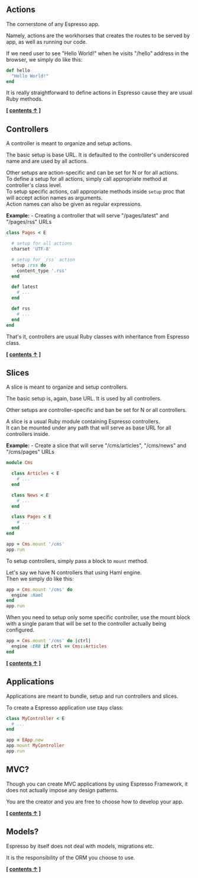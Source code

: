 ## Actions

The cornerstone of any Espresso app.

Namely, actions are the workhorses that creates the routes to be served by app, as well as running our code.

If we need user to see "Hello World!" when he visits "/hello" address in the browser, we simply do like this:

```ruby
def hello
  "Hello World!"
end
```

It is really straightforward to define actions in Espresso cause they are usual Ruby methods.


**[ [contents &uarr;](https://github.com/espresso/espresso#tutorial) ]**


## Controllers


A controller is meant to organize and setup actions.

The basic setup is base URL. It is defaulted to the controller's underscored name and are used by all actions.

Other setups are action-specific and can be set for N or for all actions.<br/>
To define a setup for all actions, simply call appropriate method at controller's class level.<br/>
To setup specific actions, call appropriate methods inside `setup` proc that will accept action names as arguments.<br/>
Action names can also be given as regular expressions.

**Example:** - Creating a controller that will serve "/pages/latest" and "/pages/rss" URLs

```ruby
class Pages < E

  # setup for all actions
  charset 'UTF-8'

  # setup for `rss` action
  setup :rss do
    content_type '.rss'
  end

  def latest
    # ...
  end

  def rss
    # ...
  end
end
```

That's it, controllers are usual Ruby classes with inheritance from Espresso class.

**[ [contents &uarr;](https://github.com/espresso/espresso#tutorial) ]**


## Slices


A slice is meant to organize and setup controllers.

The basic setup is, again, base URL. It is used by all controllers.

Other setups are controller-specific and ban be set for N or all controllers.

A slice is a usual Ruby module containing Espresso controllers.<br/>
It can be mounted under any path that will serve as base URL for all controllers inside.

**Example:** - Create a slice that will serve "/cms/articles", "/cms/news" and "/cms/pages" URLs

```ruby
module Cms

  class Articles < E
    # ...
  end

  class News < E
    # ...
  end

  class Pages < E
    # ...
  end
end

app = Cms.mount '/cms'
app.run
```

To setup controllers, simply pass a block to `mount` method.

Let's say we have N controllers that using Haml engine.<br/>
Then we simply do like this:

```ruby
app = Cms.mount '/cms' do
  engine :Haml
end
app.run
```

When you need to setup only some specific controller,
use the mount block with a single param that will be set to the controller actually being configured.

```ruby
app = Cms.mount '/cms' do |ctrl|
  engine :ERB if ctrl == Cms::Articles
end
```

**[ [contents &uarr;](https://github.com/espresso/espresso#tutorial) ]**

## Applications

Applications are meant to bundle, setup and run controllers and slices.

To create a Espresso application use `EApp` class:

```ruby
class MyController < E
  # ...
end

app = EApp.new
app.mount MyController
app.run
```



## MVC?


Though you can create MVC applications by using Espresso Framework,
it does not actually impose any design patterns.

You are the creator and you are free to choose how to develop your app.


**[ [contents &uarr;](https://github.com/espresso/espresso#tutorial) ]**

## Models?

Espresso by itself does not deal with models, migrations etc.

It is the responsibility of the ORM you choose to use.


**[ [contents &uarr;](https://github.com/espresso/espresso#tutorial) ]**
